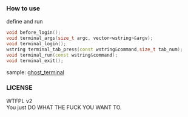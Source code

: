 ### How to use  

define and run  
```c++
void before_login();
void terminal_args(size_t argc, vector<wstring>&argv);
void terminal_login();
wstring terminal_tab_press(const wstring&command,size_t tab_num);
void terminal_run(const wstring&command);
void terminal_exit();
```

sample: [ghost_terminal]( https://github.com/steve02081504/ghost_terminal )

### LICENSE  
WTFPL v2  
You just DO WHAT THE FUCK YOU WANT TO.  
